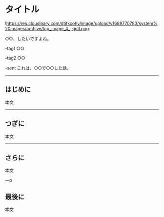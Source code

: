 # タイトル

!https://res.cloudinary.com/dtifkcohv/image/upload/v1689770783/system%20images/archive/top_image_4_jkjutl.png

○○、したいですよね。

-tag1 ○○

-tag2 ○○

-sent これは、○○で○○した話。

---

## はじめに

本文

---

## つぎに

本文

---

## さらに

本文

—p

## 最後に

本文
